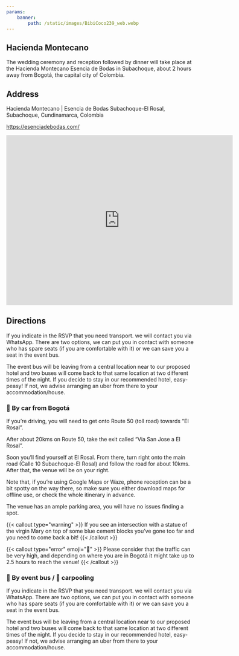 ```yaml
---
params:
    banner:
        path: /static/images/BibiCoco239_web.webp
---
```


## Hacienda Montecano

The wedding ceremony and reception followed by dinner will take place at the Hacienda Montecano Esencia de Bodas in Subachoque, about 2 hours away from Bogotá, the capital city of Colombia.

## Address

Hacienda Montecano | Esencia de Bodas
Subachoque-El Rosal, Subachoque, Cundinamarca, Colombia

https://esenciadebodas.com/

<iframe src="https://www.google.com/maps/embed?pb=!1m18!1m12!1m3!1d254414.1109881896!2d-74.35669551289959!3d4.902728195073175!2m3!1f0!2f0!3f0!3m2!1i1024!2i768!4f13.1!3m3!1m2!1s0x8e407fb6f825f57b%3A0xe74f3b433c5c1328!2sHacienda%20Montecano%20%7C%20Esencia%20de%20Bodas!5e0!3m2!1sen!2sau!4v1755435369646!5m2!1sen!2sau" width="600" height="450" style="border:0;" allowfullscreen="" loading="lazy" referrerpolicy="no-referrer-when-downgrade"></iframe>

## Directions
If you indicate in the RSVP that you need transport. we will contact you via WhatsApp. There are two options, we can put you in contact with someone who has spare seats (if you are comfortable with it) or we can save you a seat in the event bus.

The event bus will be leaving from a central location near to our proposed hotel and two buses will come back to that same location at two different times of the night. If you decide to stay in our recommended hotel, easy-peasy! If not, we advise arranging an uber from there to your accommodation/house.

### 🚗 By car from Bogotá

If you’re driving, you will need to get onto Route 50 (toll road) towards “El Rosal”.

After about 20kms on Route 50, take the exit called “Via San Jose a El Rosal”.

Soon you’ll find yourself at El Rosal. From there, turn right onto the main road (Calle 10 Subachoque-El Rosal) and follow the road for about 10kms. After that, the venue will be on your right.

Note that, if you’re using Google Maps or Waze, phone reception can be a bit spotty on the way there, so make sure you either download maps for offline use, or check the whole itinerary in advance.

The venue has an ample parking area, you will have no issues finding a spot.

{{< callout type="warning" >}}
If you see an intersection with a statue of the virgin Mary on top of some blue cement blocks you’ve gone too far and you need to come back a bit!
{{< /callout >}}

{{< callout type="error" emoji="🚨" >}}
Please consider that the traffic can be very high, and depending on where you are in Bogotá it might take up to 2.5 hours to reach the venue!
{{< /callout >}}

### 🥳 By event bus / 🚙 carpooling

If you indicate in the RSVP that you need transport. we will contact you via WhatsApp. There are two options, we can put you in contact with someone who has spare seats (if you are comfortable with it) or we can save you a seat in the event bus.

The event bus will be leaving from a central location near to our proposed hotel and two buses will come back to that same location at two different times of the night. If you decide to stay in our recommended hotel, easy-peasy! If not, we advise arranging an uber from there to your accommodation/house.